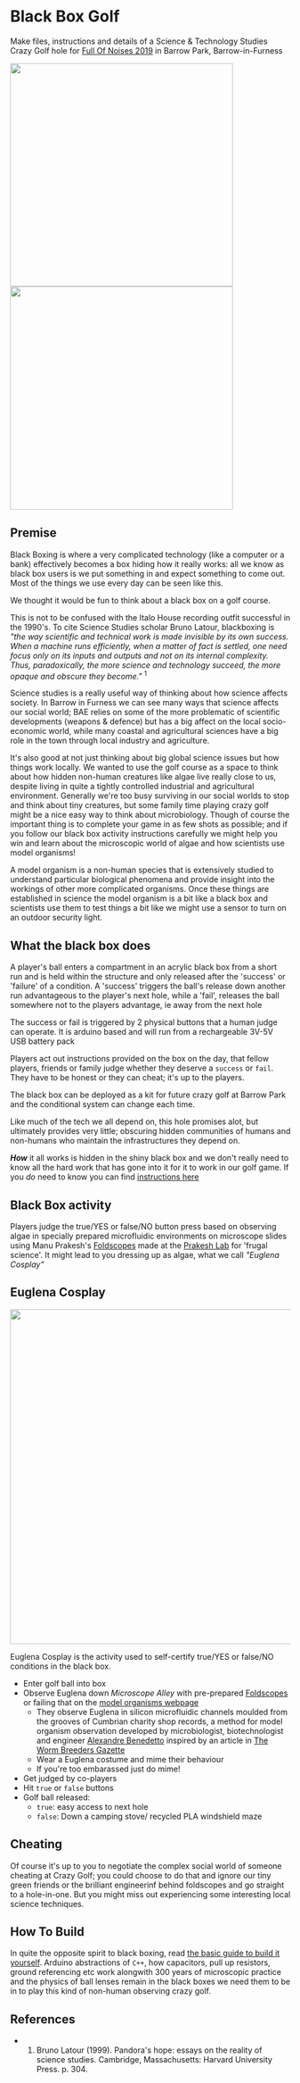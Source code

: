 # Black Box Golf
Make files, instructions and details of a Science & Technology Studies Crazy Golf hole for [Full Of Noises 2019](http://fonfestival.org/event/full-of-noises-2019-09-11-08-19/) in Barrow Park, Barrow-in-Furness

<img src="images/euglena_cosplay.jpg" width="400">
<img src="images/model2.png" width="400">

## Premise

Black Boxing is where a very complicated technology (like a computer or a bank) effectively becomes a box hiding how it really works: all we know as black box users is we put something in and expect something to come out. Most of the things we use every day can be seen like this.

We thought it would be fun to think about a black box on a golf course.

This is not to be confused with the Italo House recording outfit successful in the 1990's. To cite Science Studies scholar Bruno Latour, blackboxing is *"the way scientific and technical work is made invisible by its own success. When a machine runs efficiently, when a matter of fact is settled, one need focus only on its inputs and outputs and not on its internal complexity. Thus, paradoxically, the more science and technology succeed, the more opaque and obscure they become."* <sup>1</sup> 

Science studies is a really useful way of thinking about how science affects society. In Barrow in Furness we can see many ways that science affects our social world; BAE relies on some of the more problematic of scientific developments (weapons & defence) but has a big affect on the local socio-economic world, while many coastal and agricultural sciences have a big role in the town through local industry and agriculture. 

It's also good at not just thinking about big global science issues but how things work locally. We wanted to use the golf course as a space to think about how hidden non-human creatures like algae live really close to us, despite living in quite a tightly controlled industrial and agricultural environment. Generally we're too busy surviving in our social worlds to stop and think about tiny creatures, but some family time playing crazy golf might be a nice easy way to think about microbiology. Though of course the important thing is to complete your game in as few shots as possible; and if you follow our black box activity instructions carefully we might help you win and learn about the microscopic world of algae and how scientists use model organisms!

A model organism is a non-human species that is extensively studied to understand particular biological phenomena and provide insight into the workings of other more complicated organisms. Once these things are established in science the model organism is a bit like a black box and scientists use them to test things a bit like we might use a sensor to turn on an outdoor security light.

## What the black box does

A player's ball enters a compartment in an acrylic black box from a short run and is held within the structure and only released after the 'success' or 'failure' of a condition. A 'success' triggers the ball's release down another run advantageous to the player's next hole, while a 'fail', releases the ball somewhere not to the players advantage, ie away from the next hole

The success or fail is triggered by 2 physical buttons that a human judge can operate. It is arduino based and will run from a rechargeable 3V-5V USB battery pack

Players act out instructions provided on the box on the day, that fellow players, friends or family judge whether they deserve a `success` or `fail`. They have to be honest or they can cheat; it's up to the players.

The black box can be deployed as a kit for future crazy golf at Barrow Park and the conditional system can change each time.

Like much of the tech we all depend on, this hole promises alot, but ultimately provides very little; obscuring hidden communities of humans and non-humans who maintain the infrastructures they depend on.

***How*** it all works is hidden in the shiny black box and we don't really need to know all the hard work that has gone into it for it to work in our golf game. If you *do* need to know you can find [instructions here](https://github.com/cheapjack/BlackBoxGolf/blob/master/HowToBuild.md)

## Black Box activity

Players judge the true/YES or false/NO button press based on observing algae in specially prepared microfluidic environments on microscope slides using Manu Prakesh's [Foldscopes](https://foldscope.com) made at the [Prakesh Lab](https://web.stanford.edu/group/prakash-lab/cgi-bin/labsite/) for 'frugal science'. It might lead to you dressing up as algae, what we call *"Euglena Cosplay"*

## Euglena Cosplay

<img src="images/pdms_vinyl_euglena.jpg" width="600">

Euglena Cosplay is the activity used to self-certify true/YES or false/NO conditions in the black box.

 * Enter golf ball into box
 * Observe Euglena down *Microscope Alley* with pre-prepared [Foldscopes](https://foldscope.com) or failing that on the [model organisms webpage](https://domesticscience.org.uk/criticalkits/euglena.html)
   * They observe Euglena in silicon microfluidic channels moulded from the grooves of Cumbrian charity shop records, a method for model organism observation developed by microbiologist, biotechnologist and engineer [Alexandre Benedetto](https://www.lancaster.ac.uk/health-and-medicine/about-us/people/alexandre-benedetto) inspired by an article in [The Worm Breeders Gazette](http://wbg.wormbook.org/2017/07/18/immobilizing-nematodes-for-live-imaging-using-an-agarose-pad-generated-with-a-vinyl-record/)
    * Wear a Euglena costume and mime their behaviour
    * If you're too embarassed just do mime!
 * Get judged by co-players
 * Hit `true` or `false` buttons
 * Golf ball released:
   * `true`: easy access to next hole
   * `false`: Down a camping stove/ recycled PLA windshield maze

## Cheating

Of course it's up to you to negotiate the complex social world of someone cheating at Crazy Golf; you could choose to do that and ignore our tiny green friends or the brilliant engineerinf behind foldscopes and go straight to a hole-in-one. But you might miss out experiencing some interesting local science techniques.

## How To Build

In quite the opposite spirit to black boxing, read [the basic guide to build it yourself](HowToBuild.md). Arduino abstractions of `C++`, how capacitors, pull up resistors, ground referencing etc work alongwith 300 years of microscopic practice and the physics of ball lenses remain in the black boxes we need them to be in to play this kind of non-human observing crazy golf. 

## References

 * 1. Bruno Latour (1999). Pandora's hope: essays on the reality of science studies. Cambridge, Massachusetts: Harvard University Press. p. 304. 

